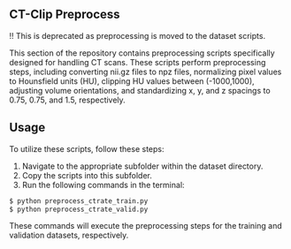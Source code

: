## CT-Clip Preprocess

!! This is deprecated as preprocessing is moved to the dataset scripts.

This section of the repository contains preprocessing scripts specifically designed for handling CT scans. These scripts perform preprocessing steps, including converting nii.gz files to npz files, normalizing pixel values to Hounsfield units (HU), clipping HU values between (-1000,1000), adjusting volume orientations, and standardizing x, y, and z spacings to 0.75, 0.75, and 1.5, respectively.

## Usage

To utilize these scripts, follow these steps:

1. Navigate to the appropriate subfolder within the dataset directory.
2. Copy the scripts into this subfolder.
3. Run the following commands in the terminal:

```bash
$ python preprocess_ctrate_train.py
$ python preprocess_ctrate_valid.py
```

These commands will execute the preprocessing steps for the training and validation datasets, respectively.
